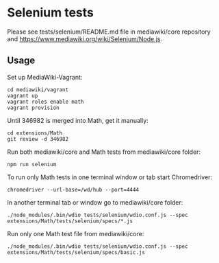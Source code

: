 # Selenium tests

Please see tests/selenium/README.md file in mediawiki/core repository and
https://www.mediawiki.org/wiki/Selenium/Node.js.

## Usage

Set up MediaWiki-Vagrant:

    cd mediawiki/vagrant
    vagrant up
    vagrant roles enable math
    vagrant provision

Until 346982 is merged into Math, get it manually:

    cd extensions/Math
    git review -d 346982

Run both mediawiki/core and Math tests from mediawiki/core folder:

    npm run selenium

To run only Math tests in one terminal window or tab start Chromedriver:

    chromedriver --url-base=/wd/hub --port=4444

In another terminal tab or window go to mediawiki/core folder:

    ./node_modules/.bin/wdio tests/selenium/wdio.conf.js --spec extensions/Math/tests/selenium/specs/*.js

Run only one Math test file from mediawiki/core:

    ./node_modules/.bin/wdio tests/selenium/wdio.conf.js --spec extensions/Math/tests/selenium/specs/basic.js
